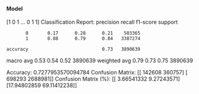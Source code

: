 #### Model
[1 0 1 ... 0 1 1]
Classification Report:
              precision    recall  f1-score   support

           0       0.17      0.28      0.21    503365
           1       0.88      0.79      0.84   3387274

    accuracy                           0.73   3890639
   macro avg       0.53      0.54      0.52   3890639
weighted avg       0.79      0.73      0.75   3890639

Accuracy: 0.7277953570094784
Confusion Matrix:
[[ 142608  360757]
 [ 698293 2688981]]
Confusion Matrix (%):
[[ 3.66541332  9.27243571]
 [17.94802859 69.11412238]]
